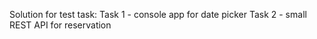 Solution for test task:
  Task 1 - console app for date picker
  Task 2 - small REST API for reservation
